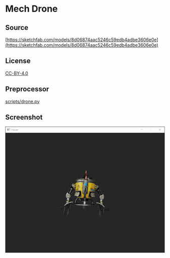 # Mech Drone

## Source

[https://sketchfab.com/models/8d06874aac5246c59edb4adbe3606e0e](https://sketchfab.com/models/8d06874aac5246c59edb4adbe3606e0e)

## License

[CC-BY-4.0](https://creativecommons.org/licenses/by/4.0/)

## Preprocessor

[scripts/drone.py](../../scripts/drone.py)

## Screenshot

![Screenshot](screenshot.gif)
